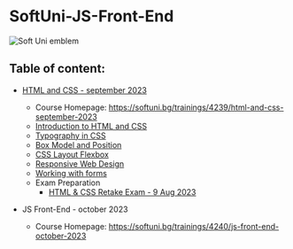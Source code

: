 # SoftUni-JS-Front-End

![Soft Uni emblem](https://user-images.githubusercontent.com/122516587/212410967-a4c99491-17b3-4298-9205-6cbfb391cba4.png)
## Table of content:
  - [HTML and CSS - september 2023](https://github.com/Moramarth/SoftUni-JS-Front-End/tree/main/HTML%20and%20CSS%20september%202023)
    * Course Homepage: https://softuni.bg/trainings/4239/html-and-css-september-2023
    * [Introduction to HTML and CSS](https://github.com/Moramarth/SoftUni-JS-Front-End/tree/main/HTML%20and%20CSS%20september%202023/Introduction_to_HTML_and_CSS)
    * [Typography in CSS](https://github.com/Moramarth/SoftUni-JS-Front-End/tree/main/HTML%20and%20CSS%20september%202023/Typography%20in%20CSS)
    * [Box Model and Position](https://github.com/Moramarth/SoftUni-JS-Front-End/tree/main/HTML%20and%20CSS%20september%202023/Box%20Model%20and%20Position)
    * [CSS Layout Flexbox](https://github.com/Moramarth/SoftUni-JS-Front-End/tree/main/HTML%20and%20CSS%20september%202023/CSS%20Layout%20Flexbox)
    * [Responsive Web Design](https://github.com/Moramarth/SoftUni-JS-Front-End/tree/main/HTML%20and%20CSS%20september%202023/Responsive%20Web%20Design)
    * [Working with forms](https://github.com/Moramarth/SoftUni-JS-Front-End/tree/main/HTML%20and%20CSS%20september%202023/Working%20with%20forms)
    * Exam Preparation
      - [HTML & CSS Retake Exam - 9 Aug 2023](https://github.com/Moramarth/SoftUni-JS-Front-End/tree/main/HTML%20and%20CSS%20september%202023/Exam%20Preparation/HTML%20%26%20CSS%20Retake%20Exam%20-%209%20Aug%202023)
   
  - JS Front-End - october 2023
    * Course Homepage: https://softuni.bg/trainings/4240/js-front-end-october-2023
